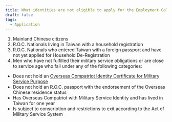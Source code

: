 ```yaml
---
title: What identities are not eligible to apply for the Employment Gold Card?
draft: false
tags:
  - Application
---
```

1. Mainland Chinese citizens
2. R.O.C. Nationals living in Taiwan with a household registration
3. R.O.C. Nationals who entered Taiwan with a foreign passport and have not yet applied for Household De-Registration
4. Men who have not fulfilled their military service obligations or are close to service age who fall under any of the following categories:

* Does not hold an [Overseas Compatriot Identity Certificate for Military Service Purpose](https://www.gov.tw/(A(0rigKqNTygEkAAAAYjE2OTIyNGQtZTc4MS00YTA3LTliMTktZTA4MzQ4NGNiZThm0))/News3_Content_EN.aspx?n=18&s=393677 " to Overseas Compatriot Identity Certificate for Military Service Purpose")
* Does not hold an R.O.C. passport with the endorsement of the Overseas Chinese residence status
* Has Overseas Compatriot with Military Service Identity and has lived in Taiwan for one year
* Is subject to conscription and restrictions to exit according to the Act of Military Service System